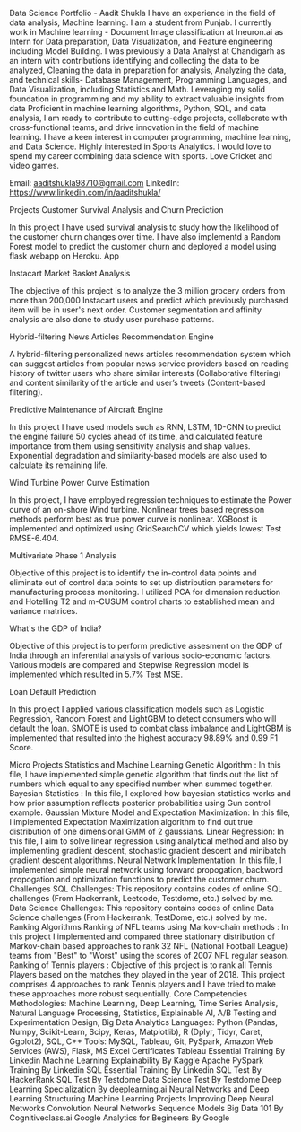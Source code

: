 Data Science Portfolio - Aadit Shukla
I have an experience in the field of data analysis, Machine learning. I am a student from Punjab. I currently work in Machine learning - Document Image classification at Ineuron.ai as Intern for Data preparation, Data Visualization, and Feature engineering including Model Building. I was previously a Data Analyst at Chandigarh as an intern with contributions identifying and collecting the data to be analyzed, Cleaning the data in preparation for analysis, Analyzing the data, and technical skills- Database Management, Programming Languages, and Data Visualization, including Statistics and Math. Leveraging my solid foundation in programming and my ability to extract valuable insights from data
Proficient in machine learning algorithms, Python, SQL, and data analysis, I am ready to contribute to cutting-edge projects, collaborate with cross-functional teams, and drive innovation in the field of machine learning.
I have a keen interest in computer programming, machine learning, and Data Science.
Highly interested in Sports Analytics. I would love to spend my career combining data science with sports.
Love Cricket and video games.

Email: aaditshukla98710@gmail.com
LinkedIn: https://www.linkedin.com/in/aaditshukla/

Projects
Customer Survival Analysis and Churn Prediction

In this project I have used survival analysis to study how the likelihood of the customer churn changes over time. I have also implementd a Random Forest model to predict the customer churn and deployed a model using flask webapp on Heroku. App

Instacart Market Basket Analysis

The objective of this project is to analyze the 3 million grocery orders from more than 200,000 Instacart users and predict which previously purchased item will be in user's next order. Customer segmentation and affinity analysis are also done to study user purchase patterns.

Hybrid-filtering News Articles Recommendation Engine

A hybrid-filtering personalized news articles recommendation system which can suggest articles from popular news service providers based on reading history of twitter users who share similar interests (Collaborative filtering) and content similarity of the article and user’s tweets (Content-based filtering).

Predictive Maintenance of Aircraft Engine

In this project I have used models such as RNN, LSTM, 1D-CNN to predict the engine failure 50 cycles ahead of its time, and calculated feature importance from them using sensitivity analysis and shap values. Exponential degradation and similarity-based models are also used to calculate its remaining life.

Wind Turbine Power Curve Estimation

In this project, I have employed regression techniques to estimate the Power curve of an on-shore Wind turbine. Nonlinear trees based regression methods perform best as true power curve is nonlinear. XGBoost is implemented and optimized using GridSearchCV which yields lowest Test RMSE-6.404.

Multivariate Phase 1 Analysis

Objective of this project is to identify the in-control data points and eliminate out of control data points to set up distribution parameters for manufacturing process monitoring. I utilized PCA for dimension reduction and Hotelling T2 and m-CUSUM control charts to established mean and variance matrices.

What's the GDP of India?

Objective of this project is to perform predictive assesment on the GDP of India through an inferential analysis of various socio-economic factors. Various models are compared and Stepwise Regression model is implemented which resulted in 5.7% Test MSE.

Loan Default Prediction

In this project I applied various classification models such as Logistic Regression, Random Forest and LightGBM to detect consumers who will default the loan. SMOTE is used to combat class imbalance and LightGBM is implemented that resulted into the highest accuracy 98.89% and 0.99 F1 Score.


Micro Projects
Statistics and Machine Learning
Genetic Algorithm : In this file, I have implemented simple genetic algorithm that finds out the list of numbers which equal to any specified number when summed together.
Bayesian Statistics : In this file, I explored how bayesian statistics works and how prior assumption reflects posterior probabilities using Gun control example.
Gaussian Mixture Model and Expectation Maximization: In this file, I implemented Expectation Maximization algorithm to find out true distribution of one dimensional GMM of 2 gaussians.
Linear Regression: In this file, I aim to solve linear regression using analytical method and also by implementing gradient descent, stochastic gradient descent and minibatch gradient descent algorithms.
Neural Network Implementation: In this file, I implemented simple neural network using forward propogation, backword propogation and optimization functions to predict the customer churn.
Challenges
SQL Challenges: This repository contains codes of online SQL challenges (From Hackerrank, Leetcode, Testdome, etc.) solved by me.
Data Science Challenges: This repository contains codes of online Data Science challenges (From Hackerrank, TestDome, etc.) solved by me.
Ranking Algorithms
Ranking of NFL teams using Markov-chain methods : In this project I implemented and compared three stationary distribution of Markov-chain based approaches to rank 32 NFL (National Football League) teams from "Best" to "Worst" using the scores of 2007 NFL regular season.
Ranking of Tennis players : Objective of this project is to rank all Tennis Players based on the matches they played in the year of 2018. This project comprises 4 approaches to rank Tennis players and I have tried to make these approaches more robust sequentially.
Core Competencies
Methodologies: Machine Learning, Deep Learning, Time Series Analysis, Natural Language Processing, Statistics, Explainable AI, A/B Testing and Experimentation Design, Big Data Analytics
Languages: Python (Pandas, Numpy, Scikit-Learn, Scipy, Keras, Matplotlib), R (Dplyr, Tidyr, Caret, Ggplot2), SQL, C++
Tools: MySQL, Tableau, Git, PySpark, Amazon Web Services (AWS), Flask, MS Excel
Certificates
Tableau Essential Training By Linkedin
Machine Learning Explainability By Kaggle
Apache PySpark Training By Linkedin
SQL Essential Training By Linkedin
SQL Test By HackerRank
SQL Test By Testdome
Data Science Test By Testdome
Deep Learning Specialization By deeplearning.ai
Neural Networks and Deep Learning
Structuring Machine Learning Projects
Improving Deep Neural Networks
Convolution Neural Networks
Sequence Models
Big Data 101 By Cognitiveclass.ai
Google Analytics for Begineers By Google
